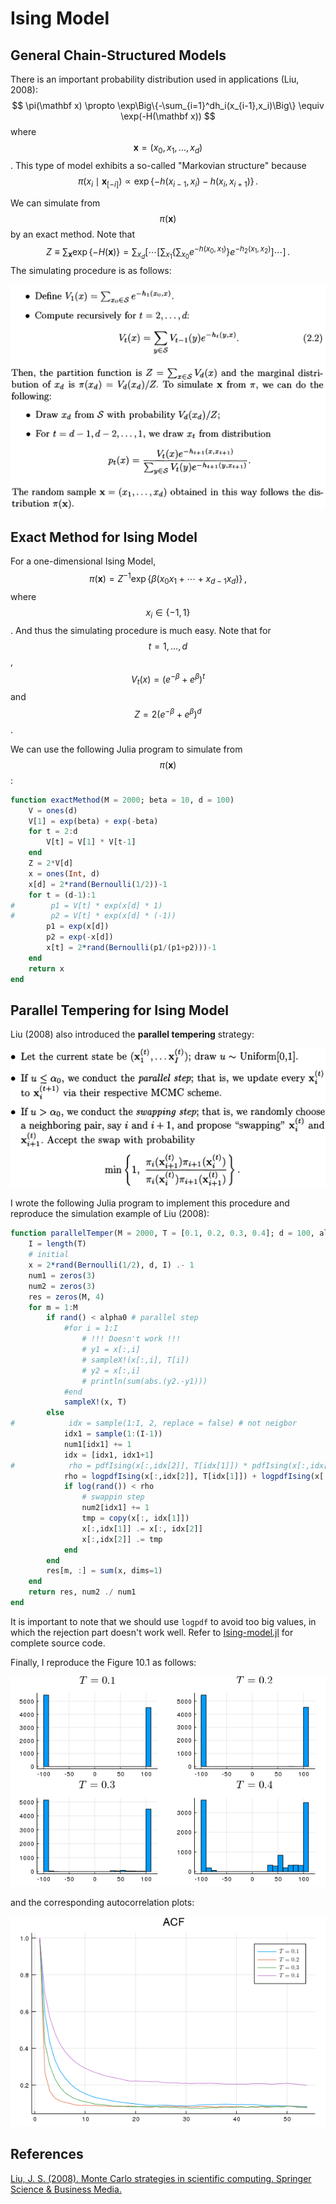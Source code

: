 # Ising Model 

## General Chain-Structured Models

There is an important probability distribution used in applications (Liu, 2008):
$$
\pi(\mathbf x) \propto \exp\Big\{-\sum_{i=1}^dh_i(x_{i-1},x_i)\Big\} \equiv \exp(-H(\mathbf x))
$$
where $$\mathbf x = (x_0,x_1,\ldots,x_d)$$. This type of model exhibits a so-called "Markovian structure" because 
$$
\pi(x_i\mid \mathbf x_{[-i]}) \propto \exp\{-h(x_{i-1},x_i)-h(x_i,x_{i+1})\}\,.
$$

We can simulate from $$\pi(\mathbf x)$$ by an exact method. Note that 
$$
Z\equiv \sum_{\mathbf x}\exp\{-H(\mathbf x)\} = \sum_{x_d}\Big[\cdots\Big[ \sum_{x_1}\Big\{\sum_{x_0}e^{-h(x_0,x_1)}\Big\}e^{-h_2(x_1,x_2)} \Big] \cdots\Big]\,.
$$
The simulating procedure is as follows:

<!--
1. Calculate $$V_1(x)=\sum_{x_0\in S}e^{-h(x_0,x_1)}$$
2. For $$t=2,\ldots,d$$, calculate 
$$
V_t(x) = \sum_{y\in S}V_{t-1}(y)e^{-h_t(y,x)}\,.
$$
3. $$Z=\sum_{x\in S}V_d(x)$$ and $$\pi(x_d)=V_d(x_d)/Z$$.
4. Draw $$x_d$$ from $$S$$ w.p. $$V_d(x_d)/Z$$.
5. For $$t=d-1,d-2,\ldots,1$$, draw $$x_t$$ from
$$
p_t(x) = \frac{V_t(x)e^{-h_{t+1}(x,x_{t+1})}}{\sum_{y\in S}V_t(y)e^{-h_{t+1}(y,x_{t+1})}}
$$
-->

![](exact.png)

## Exact Method for Ising Model

For a one-dimensional Ising Model,
$$
\pi(\mathbf x)=Z^{-1}\exp\{\beta(x_0x_1+\cdots+x_{d-1}x_d)\}\,,
$$
where $$x_i\in\{-1,1\}$$. And thus the simulating procedure is much easy. Note that for $$t=1,\ldots,d$$,
$$
V_t(x) = (e^{-\beta}+e^{\beta})^t
$$
and $$Z=2(e^{-\beta}+e^{\beta})^d$$. 

We can use the following Julia program to simulate from $$\pi(\mathbf x)$$:
```julia
function exactMethod(M = 2000; beta = 10, d = 100)
    V = ones(d)
    V[1] = exp(beta) + exp(-beta)
    for t = 2:d
        V[t] = V[1] * V[t-1]
    end
    Z = 2*V[d]
    x = ones(Int, d)
    x[d] = 2*rand(Bernoulli(1/2))-1
    for t = (d-1):1
#        p1 = V[t] * exp(x[d] * 1)
#        p2 = V[t] * exp(x[d] * (-1))
        p1 = exp(x[d])
        p2 = exp(-x[d])
        x[t] = 2*rand(Bernoulli(p1/(p1+p2)))-1
    end
    return x
end
```

## Parallel Tempering for Ising Model

Liu (2008) also introduced the **parallel tempering** strategy:

![](pt.png)

I wrote the following Julia program to implement this procedure and reproduce the simulation example of Liu (2008):

```julia
function parallelTemper(M = 2000, T = [0.1, 0.2, 0.3, 0.4]; d = 100, alpha0 = T[1])
    I = length(T)
    # initial 
    x = 2*rand(Bernoulli(1/2), d, I) .- 1
    num1 = zeros(3)
    num2 = zeros(3)
    res = zeros(M, 4)
    for m = 1:M
        if rand() < alpha0 # parallel step
            #for i = 1:I
                # !!! Doesn't work !!!
                # y1 = x[:,i]
                # sampleX!(x[:,i], T[i])
                # y2 = x[:,i]
                # println(sum(abs.(y2.-y1)))
            #end
            sampleX!(x, T)
        else
#            idx = sample(1:I, 2, replace = false) # not neigbor
            idx1 = sample(1:(I-1))
            num1[idx1] += 1
            idx = [idx1, idx1+1]
#            rho = pdfIsing(x[:,idx[2]], T[idx[1]]) * pdfIsing(x[:,idx[1]], T[idx[2]]) / (pdfIsing(x[:,idx[1]], T[idx[1]]) * pdfIsing(x[:,idx[2]], T[idx[2]]))
            rho = logpdfIsing(x[:,idx[2]], T[idx[1]]) + logpdfIsing(x[:,idx[1]], T[idx[2]]) - (logpdfIsing(x[:,idx[1]], T[idx[1]]) + logpdfIsing(x[:,idx[2]], T[idx[2]]))
            if log(rand()) < rho
                # swappin step
                num2[idx1] += 1
                tmp = copy(x[:, idx[1]])
                x[:,idx[1]] .= x[:, idx[2]]
                x[:,idx[2]] .= tmp
            end
        end
        res[m, :] = sum(x, dims=1)
    end
    return res, num2 ./ num1
end
```

It is important to note that we should use `logpdf` to avoid too big values, in which the rejection part doesn't work well. Refer to [Ising-model.jl](https://github.com/szcf-weiya/MonteCarlo/blob/master/Tempering/Ising-Model/Ising-model.jl) for complete source code.

Finally, I reproduce the Figure 10.1 as follows:

![](IsingHist-rep9.png)

and the corresponding autocorrelation plots:

![](IsingACF-rep9.png)


## References

[Liu, J. S. (2008). Monte Carlo strategies in scientific computing. Springer Science & Business Media.](../../References/Monte-Carlo-Strategies-in-Scientific-Computing.pdf)